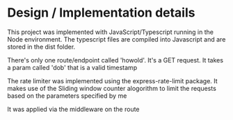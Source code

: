 # Design / Implementation details

This project was implemented with JavaScript/Typescript running in the Node environment. The typescript files are compiled into Javascript and are stored in the dist folder.

There's only one route/endpoint called 'howold'. It's a GET request. It takes a param called 'dob' that is a valid timestamp


The rate limiter was implemented using the express-rate-limit package. It makes use of the Sliding window counter alogorithm to limit the requests based on the parameters specified by me

It was applied via the middleware on the route